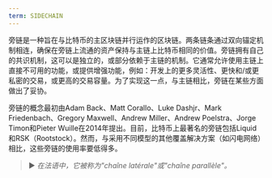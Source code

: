 ```yaml
---
term: SIDECHAIN
---
```


旁链是一种旨在与比特币的主区块链并行运作的区块链。两条链条通过双向锚定机制相连，确保在旁链上流通的资产保持与主链上比特币相同的价值。旁链拥有自己的共识机制，这可以是独立的，或部分依赖于主链的机制。它通常允许使用主链上直接不可用的功能，或提供增强功能，例如：开发上的更多灵活性、更快和/或更私密的交易，或更高的交易容量。为了实现这一点，与主链相比，旁链在某些方面做出了妥协。

旁链的概念最初由Adam Back、Matt Corallo、Luke Dashjr、Mark Friedenbach、Gregory Maxwell、Andrew Miller、Andrew Poelstra、Jorge Timon和Pieter Wuille在2014年提出。目前，比特币上最著名的旁链包括Liquid和RSK（Rootstock）。然而，与采用不同模型的其他覆盖解决方案（如闪电网络）相比，这些旁链的使用率要低得多。

> ► *在法语中，它被称为"chaîne latérale"或"chaîne parallèle"。*